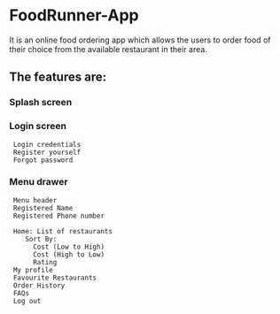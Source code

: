 # FoodRunner-App

It is an online food ordering app which allows the users to order food 
of their choice from the available restaurant in their area.

## The features are: 
### Splash screen
### Login screen 
     Login credentials
     Register yourself
     Forgot password
### Menu drawer
     Menu header
     Registered Name
     Registered Phone number
     
     Home: List of restaurants
        Sort By:
          Cost (Low to High)
          Cost (High to Low)
          Rating
     My profile
     Favourite Restaurants
     Order History
     FAQs
     Log out
     

  
